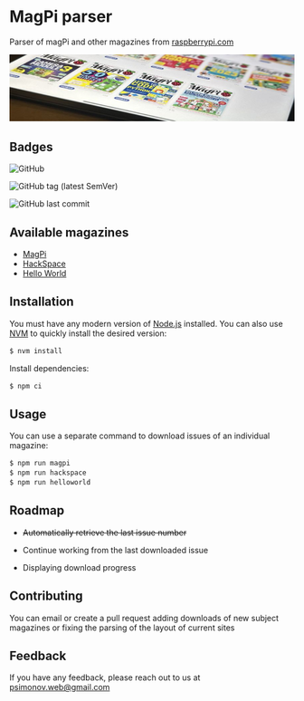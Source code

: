 
# MagPi parser

Parser of magPi and other magazines from [raspberrypi.com](https://www.raspberrypi.com)

![MagPi iPad covers](magpi.jpg)

## Badges

![GitHub](https://img.shields.io/github/license/psimonov/magpi-parser?style=for-the-badge)

![GitHub tag (latest SemVer)](https://img.shields.io/github/v/tag/psimonov/magpi-parser?label=latest%20version&style=for-the-badge)

![GitHub last commit](https://img.shields.io/github/last-commit/psimonov/magpi-parser?style=for-the-badge)


## Available magazines

- [MagPi](https://magpi.raspberrypi.com/issues)
- [HackSpace](https://hackspace.raspberrypi.com/issues)
- [Hello World](https://helloworld.raspberrypi.org/issues)


## Installation

You must have any modern version of [Node.js](https://nodejs.org) installed.
You can also use [NVM](https://github.com/nvm-sh/nvm) to quickly install the desired version:

```bash
$ nvm install
```

Install dependencies:

```bash
$ npm ci
```
## Usage

You can use a separate command to download issues of an individual magazine:

```bash
$ npm run magpi
$ npm run hackspace
$ npm run helloworld
```


## Roadmap

- ~~Automatically retrieve the last issue number~~

- Continue working from the last downloaded issue

- Displaying download progress


## Contributing

You can email or create a pull request adding downloads of new subject magazines or fixing the parsing of the layout of current sites


## Feedback

If you have any feedback, please reach out to us at psimonov.web@gmail.com
